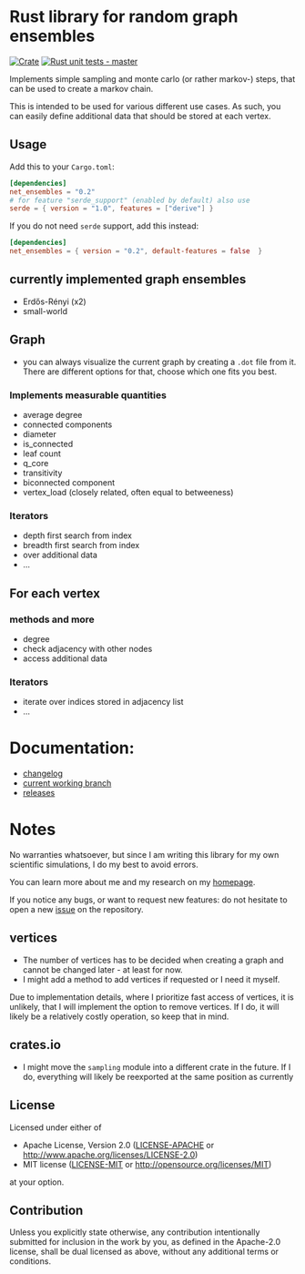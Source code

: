 # Rust library for random graph ensembles
[![Crate](https://img.shields.io/crates/v/net_ensembles.svg)](https://crates.io/crates/net_ensembles)
[![Rust unit tests - master](https://github.com/Pardoxa/net_ensembles/workflows/Rust%20unit%20tests%20-%20master/badge.svg?branch=master)](https://github.com/Pardoxa/net_ensembles)

Implements simple sampling and monte carlo (or rather markov-) steps,
that can be used to create a markov chain.

This is intended to be used for various different use cases.
As such, you can easily define additional data that should be stored at each vertex.

## Usage

Add this to your `Cargo.toml`:
```toml
[dependencies]
net_ensembles = "0.2"
# for feature "serde_support" (enabled by default) also use
serde = { version = "1.0", features = ["derive"] }
```
If you do not need `serde` support, add this instead:
```toml
[dependencies]
net_ensembles = { version = "0.2", default-features = false  }
```

## currently implemented graph ensembles

* Erdős-Rényi (x2)
* small-world

## Graph

* you can always visualize the current graph by creating a `.dot` file from it.
  There are different options for that, choose which one fits you best.

### Implements measurable quantities

- average degree
- connected components
- diameter
- is_connected
- leaf count
- q_core
- transitivity
- biconnected component
- vertex_load (closely related, often equal to betweeness)

### Iterators

* depth first search from index
* breadth first search from index
* over additional data
* …

## For each vertex

### methods and more
* degree
* check adjacency with other nodes
* access additional data

### Iterators
* iterate over indices stored in adjacency list
* …

# Documentation:

* [changelog](CHANGELOG.md)
* [current working branch](https://pardoxa.github.io/net_ensembles/master/doc/net_ensembles/)
* [releases](https://docs.rs/net_ensembles/)

# Notes

No warranties whatsoever, but since
I am writing this library for my own scientific simulations,
I do my best to avoid errors.

You can learn more about me and my research on my [homepage](https://www.yfeld.de).

If you notice any bugs, or want to request new features: do not hesitate to
open a new [issue](https://github.com/Pardoxa/net_ensembles/issues) on the repository.

## vertices

* The number of vertices has to be decided when creating a graph and cannot be changed later - at least for now.
* I might add a method to add vertices if requested or I need it myself.

Due to implementation details, where I prioritize fast access of vertices,
it is unlikely, that I will implement the option to remove vertices.
If I do, it will likely be a relatively costly operation, so keep that in mind.


## crates.io

* I might move the `sampling` module into a different crate in the future.
  If I do, everything will likely be reexported at the same position as currently

## License

Licensed under either of

 * Apache License, Version 2.0
   ([LICENSE-APACHE](LICENSE-APACHE) or http://www.apache.org/licenses/LICENSE-2.0)
 * MIT license
   ([LICENSE-MIT](LICENSE-MIT) or http://opensource.org/licenses/MIT)

at your option.

## Contribution

Unless you explicitly state otherwise, any contribution intentionally submitted
for inclusion in the work by you, as defined in the Apache-2.0 license, shall be
dual licensed as above, without any additional terms or conditions.
